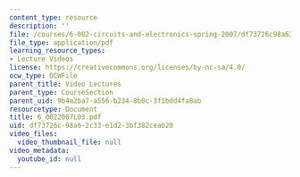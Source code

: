 ```yaml
---
content_type: resource
description: ''
file: /courses/6-002-circuits-and-electronics-spring-2007/df73726c98a62c33e1d23bf382ceab20_6_0022007L03.pdf
file_type: application/pdf
learning_resource_types:
- Lecture Videos
license: https://creativecommons.org/licenses/by-nc-sa/4.0/
ocw_type: OCWFile
parent_title: Video Lectures
parent_type: CourseSection
parent_uid: 9b4a2ba7-a556-b234-8b0c-3f1bdd4fa8ab
resourcetype: Document
title: 6_0022007L03.pdf
uid: df73726c-98a6-2c33-e1d2-3bf382ceab20
video_files:
  video_thumbnail_file: null
video_metadata:
  youtube_id: null
---
```

